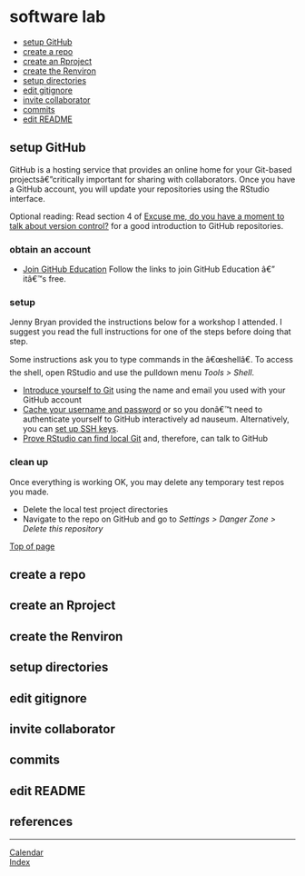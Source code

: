
<a name="top"></a>

# software lab

  - [setup GitHub](#setup-github)
  - [create a repo](#create-a-repo)
  - [create an Rproject](#create-an-rproject)
  - [create the Renviron](#create-the-renviron)
  - [setup directories](#setup-directories)
  - [edit gitignore](#edit-gitignore)
  - [invite collaborator](#invite-collaborator)
  - [commits](#commits)
  - [edit README](#edit-readme)

## setup GitHub

GitHub is a hosting service that provides an online home for your
Git-based projectsâ€”critically important for sharing with
collaborators. Once you have a GitHub account, you will update your
repositories using the RStudio interface.

Optional reading: Read section 4 of [Excuse me, do you have a moment to
talk about version
control?](https://dx.doi.org/10.7287%2Fpeerj.preprints.3159v2) for a
good introduction to GitHub repositories.

### obtain an account

  - [Join GitHub
    Education](http://happygitwithr.com/github-acct.html#free-private-repos)
    Follow the links to join GitHub Education â€” itâ€™s free.

### setup

Jenny Bryan provided the instructions below for a workshop I attended. I
suggest you read the full instructions for one of the steps before doing
that step.

Some instructions ask you to type commands in the â€œshellâ€. To access
the shell, open RStudio and use the pulldown menu *Tools \> Shell*.

  - [Introduce yourself to
    Git](http://happygitwithr.com/hello-git.html#hello-git) using the
    name and email you used with your GitHub account
  - [Cache your username and
    password](http://happygitwithr.com/credential-caching.html#credential-caching)
    or so you donâ€™t need to authenticate yourself to GitHub
    interactively ad nauseum. Alternatively, you can [set up SSH
    keys](http://happygitwithr.com/ssh-keys.html#ssh-keys).  
  - [Prove RStudio can find local
    Git](http://happygitwithr.com/rstudio-git-github.html#rstudio-git-github)
    and, therefore, can talk to GitHub

### clean up

Once everything is working OK, you may delete any temporary test repos
you made.

  - Delete the local test project directories
  - Navigate to the repo on GitHub and go to *Settings \> Danger Zone \>
    Delete this repository*

<a href="#top">Top of page</a>

## create a repo

## create an Rproject

## create the Renviron

## setup directories

## edit gitignore

## invite collaborator

## commits

## edit README

## references

<div id="refs">

</div>

-----

[Calendar](../README.md#calendar)  
[Index](../README.md#index)
